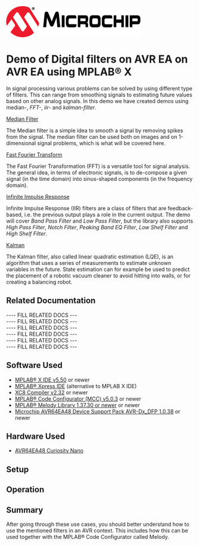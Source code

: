 [![MCHP](images/microchip.png)](https://www.microchip.com)

# Demo of Digital filters on AVR EA on AVR EA using MPLAB® X

In signal processing various problems can be solved by using different type of filters. This can range from smoothing signals to estimating future values based on other analog signals. In this demo we have created demos using median-, *FFT-*, *iir-* and *kalman-filter*.

[Median Filter](median/README.md)

The Median filter is a simple idea to smooth a signal by removing spikes from the signal. The median filter can be used both on images and on 1-dimensional signal problems, which is what will be covered here. 

[Fast Fourier Transform](fft/README.md)

The Fast Fourier Transformation (FFT) is a versatile tool for signal analysis. The general idea, in terms of electronic signals, is to de-compose a given signal (in the time domain) into sinus-shaped components (in the frequency domain).

[Infinite Impulse Response](iir/README.md)

Infinite Impulse Response (IIR) filters are a class of filters that are feedback-based, i.e. the previous output plays a role in the current output. The demo will cover *Band Pass Filter* and *Low Pass Filter*, but the library also supports *High Pass Filter*, *Notch Filter*, *Peaking Band EQ Filter*, *Low Shelf Filter* and *High Shelf Filter*.

[Kalman](kalman/README.md)

The Kalman filter, also called linear quadratic estimation (LQE), is an algorithm that uses a series of measurements to estimate unknown variables in the future. State estimation can for example be used to predict the placement of a robotic vacuum cleaner to avoid hitting into walls, or for creating a balancing robot.

    
## Related Documentation

---- FILL RELATED DOCS ---  
---- FILL RELATED DOCS ---  
---- FILL RELATED DOCS ---  
---- FILL RELATED DOCS ---  
---- FILL RELATED DOCS ---  
---- FILL RELATED DOCS ---  



## Software Used
- [MPLAB® X IDE v5.50](https://www.microchip.com/mplab/mplab-x-ide) or newer
- [MPLAB® Xpress IDE](https://www.microchip.com/xpress) (alternative to MPLAB X IDE)
- [XC8 Compiler v2.32](https://www.microchip.com/mplab/compilers) or newer
- [MPLAB® Code Configurator (MCC) v5.0.3](https://www.microchip.com/mplab/mplab-code-configurator) or newer
- [MPLAB® Melody Library 1.37.30 or  newer](https://www.microchip.com/mplab/mplab-code-configurator) or newer
- [Microchip AVR64EA48 Device Support Pack AVR-Dx_DFP 1.0.38](https://packs.download.microchip.com/) or newer

## Hardware Used

* [AVR64EA48 Curiosity Nano](https://www.microchip.com/DevelopmentTools/ProductDetails/PartNO/EV66E56A)

## Setup

<!-- Explain how to connect hardware and set up software. Depending on complexity, step-by-step instructions and/or tables and/or images can be used -->

## Operation



<!-- Explain how to operate the example. Depending on complexity, step-by-step instructions and/or tables and/or images can be used -->

## Summary
After going through these use cases, you should better understand how to use the mentioned filters in an AVR context. This includes how this can be used together with the MPLAB® Code Configurator called Melody.


